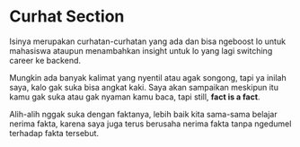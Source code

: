 # Curhat Section

Isinya merupakan curhatan-curhatan yang ada dan bisa ngeboost lo untuk mahasiswa ataupun menambahkan insight untuk lo yang lagi switching career ke backend.

Mungkin ada banyak kalimat yang nyentil atau agak songong, tapi ya inilah saya, kalo gak suka bisa angkat kaki. Saya akan sampaikan meskipun itu kamu gak suka atau gak nyaman kamu baca, tapi still, **fact is a fact**.

Alih-alih nggak suka dengan faktanya, lebih baik kita sama-sama belajar nerima fakta, karena saya juga terus berusaha nerima fakta tanpa ngedumel terhadap fakta tersebut.